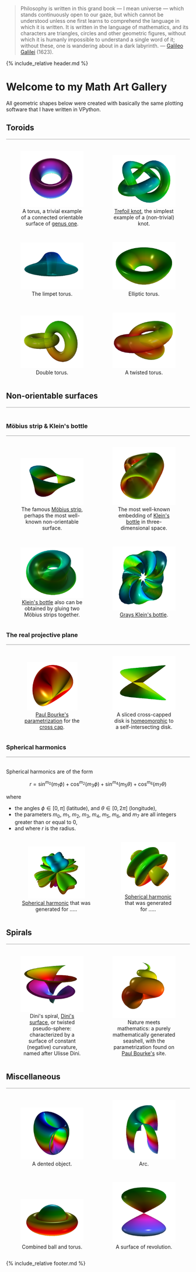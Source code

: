 <blockquote>
Philosophy is written in this grand book &mdash; I mean universe &mdash; which stands continuously open to our gaze, 
but which cannot be understood unless one first learns to comprehend the language in which it is written. 
It is written in the language of mathematics, and its characters are triangles, circles and other geometric figures, 
without which it is humanly impossible to understand a single word of it; without these, one is wandering about 
in a dark labyrinth. &mdash; 
<a href="https://en.wikipedia.org/wiki/Galileo_Galilei">Galileo Galilei</a> (1623).
</blockquote>

<p style="clear: both;"></p>

{% include_relative header.md %}

# Welcome to my Math Art Gallery 

All geometric shapes below were created with basically the same plotting software 
that I have written in VPython.

## Toroids
<div style="border-top: 2px solid #cccccc"><br/></div>

<div style="display: flex; align-items: flex-end;">
<figure style="float: left; width: 50%; text-align: center">
  <a href="mathematics/topology.html">
    <img alt="Torus" src="./images/geometry/torus.png" title="Click to animate"/>
  </a>
  <figcaption>A torus, a trivial example of a connected orientable surface of 
    <a href="https://en.wikipedia.org/wiki/Genus_%28mathematics%29">genus one</a>.
  </figcaption>
</figure>
<figure style="float: right; width: 50%; text-align: center">
  <a href="mathematics/topology.html">
    <img alt="Trefoil knot" src="./images/geometry/trefoil_knot.png" title="Click to animate"/>
  </a>
  <figcaption><a href="https://en.wikipedia.org/wiki/Trefoil_knot">Trefoil knot</a>, the simplest
  example of a (non-trivial) knot.</figcaption>
</figure>
</div>
<p style="clear: both;"></p>

<div style="display: flex; align-items: flex-end;">
<figure style="float: right; width: 50%; text-align: center">
  <a href="mathematics/topology.html">
    <img alt="Limpet Torus" src="./images/geometry/limpet_torus.png" title="Click to animate"/>
  </a>
  <figcaption>The limpet torus.</figcaption>
</figure>
<figure style="float: right; width: 50%; text-align: center">
  <a href="mathematics/topology.html">
    <img alt="Elliptic torus" src="./images/geometry/elliptic_torus.png" title="Click to animate"/>
  </a>
  <figcaption>Elliptic torus.</figcaption>
</figure>
</div>
<p style="clear: both;"></p>

<div style="display: flex; align-items: flex-end;">
<figure style="float: left; width: 50%; text-align: center">
  <a href="mathematics/topology.html">
    <img alt="Double torus" src="./images/geometry/double_torus.png" title="Click to animate"/>
  </a>
  <figcaption>Double torus.</figcaption>
</figure>
<figure style="float: right; width: 50%; text-align: center">
  <a href="mathematics/topology.html">
    <img alt="Twisted torus" src="./images/geometry/twisted_torus.png" title="Click to animate"/>
  </a>
  <figcaption>A twisted torus.</figcaption>
</figure>
</div>
<p style="clear: both;"></p>

<a name="non_orientables"></a>
## Non-orientable surfaces
<div style="border-top: 2px solid #cccccc"><br/></div>

### Möbius strip &amp; Klein&apos;s bottle
<div style="border-top: 1px solid #999999"><br/></div>

<div style="display: flex; align-items: flex-end;">
<figure style="float: right; width: 50%; text-align: center">
  <a href="mathematics/topology.html">
    <img alt="Möbius strip" src="./images/geometry/mobius_strip.png" title="Click to animate"/>
  </a>
  <figcaption>The famous <a href="https://en.wikipedia.org/wiki/M%C3%B6bius_strip">Möbius strip</a>,
  perhaps the most well-known non-orientable surface.</figcaption>
</figure>
<figure style="float: right; width: 50%; text-align: center">
  <a href="mathematics/topology.html">
    <img alt="Klein&aps;s bottle" src="./images/geometry/klein_bottle.png" title="Click to animate"/>
  </a>
  <figcaption>The most well-known embedding of 
  <a href="https://en.wikipedia.org/wiki/Klein_bottle">Klein&apos;s bottle</a> 
  in three-dimensional space.</figcaption>
</figure>
</div>
<p style="clear: both;"></p>

<div style="display: flex; align-items: flex-end;">
<figure style="float: right; width: 50%; text-align: center">
  <a href="mathematics/topology.html">
    <img alt="Figure-8 Klein bottle" src="./images/geometry/figure_8_klein_bottle.png" title="Click to animate"/>
  </a>
  <figcaption><a href="https://en.wikipedia.org/wiki/Klein_bottle">Klein&apos;s bottle</a> also can be
  obtained by gluing two Möbius strips together.</figcaption>
</figure>
<figure style="float: right; width: 50%; text-align: center">
  <a href="mathematics/topology.html">
    <img alt="Gray&aps;s Klein bottle" src="./images/geometry/grays_klein_bottle.png" title="Click to animate"/>
  </a>
  <figcaption><a href="https://www.blendswap.com/blend/8068">Grays Klein&apos;s bottle</a>.</figcaption>
</figure>
</div>
<p style="clear: both;"></p>

### The real projective plane
<div style="border-top: 1px solid #999999"><br/></div>

<div style="display: flex; align-items: flex-end;">
<figure style="float: left; width: 50%; text-align: center">
  <a href="mathematics/topology.html">
    <img alt="Cross capp" src="./images/geometry/cross_cap.png" width="80%" title="Click to animate"/>
  </a>
  <figcaption><a href="https://paulbourke.net/geometry/crosscap/">Paul Bourke&apos;s parametrization</a> 
  for the <a href="https://mathworld.wolfram.com/Cross-Cap.html">cross cap</a>.</figcaption>
</figure>
<figure style="float: right; width: 50%; text-align: center">
  <a href="mathematics/topology.html">
    <img alt="Self-intersecting plane" src="./images/geometry/self_intersecting_disk.png" title="Click to animate"/>
  </a>
  <figcaption>A sliced cross-capped disk is 
  <a href="https://en.wikipedia.org/wiki/Homeomorphism">homeomorphic</a> to a self-intersecting disk.</figcaption>
</figure>
</div>
<p style="clear: both;"></p>


### Spherical harmonics
<div style="border-top: 1px solid #999999"><br/></div>

Spherical harmonics are of the form

$$r = \sin^{m_0}(m_1\phi) + \cos^{m_2}(m_3\phi) + \sin^{m_4}(m_5\theta) + \cos^{m_6}(m_7\theta)$$ 

where 
- the angles $\phi \in [0, \pi]$ (latitude), and $\theta \in [0, 2\pi]$ (longitude), 
- the parameters $m_0$, $m_1$, $m_2$, $m_3$, $m_4$, $m_5$, $m_6$, and $m_7$ are all integers 
  greater than or equal to 0, 
- and where $r$ is the radius.  

<div style="display: flex; align-items: flex-end;">
<figure style="float: left; width: 55%; text-align: center">
  <a href="mathematics/topology.html">
    <img alt="Cross capp" src="./images/geometry/spherical_harmonic_1.png" width="80%" title="Click to animate"/>
  </a>
  <figcaption><a href="https://paulbourke.net/geometry/sphericalh/">Spherical harmonic</a> 
  that was generated for .....</figcaption>
</figure>
<figure style="float: right; width: 42%; text-align: center">
  <a href="mathematics/topology.html">
    <img alt="Self-intersecting plane" src="./images/geometry/spherical_harmonic_2.png" title="Click to animate"/>
  </a>
  <figcaption><a href="https://paulbourke.net/geometry/sphericalh/">Spherical harmonic</a> 
  that was generated for .....</figcaption>
</figure>
</div>
<p style="clear: both;"></p>

## Spirals
<div style="border-top: 2px solid #cccccc"><br/></div>

<!--details>
  <summary><a>&dArr; Click for more information on these geometric objects &uArr;</a></summary>
  Dini&apos;s spiral, Dini&apos;s surface, or twisted pseudo-sphere 
  is characterized by a surface of constant (negative) curvature 
  and is named after Ulisse Dini.
</details-->

<div style="display: flex; align-items: flex-end;">
<figure style="float: left; width: 50%; text-align: center">
  <a href="mathematics/topology.html">
    <img alt="Dini&apos;s spiral" src="./images/geometry/dini_spiral.png" title="Click to animate"/>
  </a>
  <figcaption>Dini&apos;s spiral, <a href="https://en.wikipedia.org/wiki/Dini%27s_surface">Dini&apos;s surface</a>, 
  or twisted pseudo-sphere: characterized by a surface of constant (negative) curvature, 
  named after Ulisse Dini.</figcaption>
</figure>
<figure style="float: right; width: 50%; text-align: center">
  <a href="mathematics/topology.html">
    <img alt="Conchoidd" src="./images/geometry/conchoid.png" title="Click to animate"/>
  </a>
  <figcaption>Nature meets mathematics: a purely mathematically generated seashell, with the parametrization 
  found on <a href="https://paulbourke.net/geometry/spiral">Paul Bourke&apos;s</a> site.
  </figcaption>
</figure>
</div>
<p style="clear: both;"></p>


## Miscellaneous
<div style="border-top: 2px solid #cccccc"><br/></div>

<div style="display: flex; align-items: flex-end;">
<figure style="float: left; width: 50%; text-align: center">
  <a href="mathematics/topology.html">
    <img alt="Dented object" src="./images/geometry/dented_object.png" title="Click to animate"/>
  </a>
  <figcaption>A dented object.</figcaption>
</figure>
<figure style="float: right; width: 50%; text-align: center">
  <a href="mathematics/topology.html">
    <img alt="Arc shape" src="./images/geometry/arc.png" title="Click to animate"/>
  </a>
  <figcaption>Arc.</figcaption>
</figure>
</div>
<p style="clear: both;"></p>

<div style="display: flex; align-items: flex-end;">
<figure style="float: left; width: 50%; text-align: center">
  <a href="mathematics/topology.html">
    <img alt="Ball and torus" src="./images/geometry/ball_in_torus.png" title="Click to animate"/>
  </a>
  <figcaption>Combined ball and torus.</figcaption>
</figure>
<figure style="float: right; width: 50%; text-align: center">
  <a href="mathematics/topology.html">
    <img alt="Bubbles shape" src="./images/geometry/bubbles.png" title="Click to animate"/>
  </a>
  <figcaption>A surface of revolution.</figcaption>
</figure>
</div>
<p style="clear: both;"></p>


{% include_relative footer.md %}
